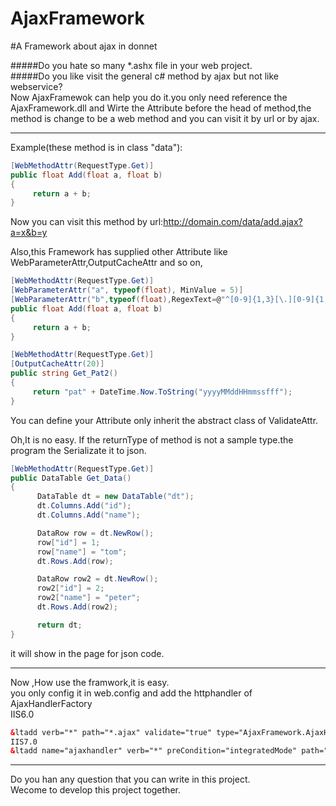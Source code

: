 AjaxFramework
=============

#A Framework about ajax in donnet

#####Do you hate so many *.ashx file in your web project.<br />
#####Do you like visit the general c# method by ajax but not like webservice?<br />
Now AjaxFramewok can help you do it.you only need reference the AjaxFramework.dll and Wirte the Attribute before the 
head of method,the method is change to be a web method and you can visit it by url or by ajax.
*****
Example(these method is in class "data"):
```cs
[WebMethodAttr(RequestType.Get)]
public float Add(float a, float b)
{
     return a + b;
}
```
Now you can visit this method by url:http://domain.com/data/add.ajax?a=x&b=y

Also,this Framework has supplied other Attribute like WebParameterAttr,OutputCacheAttr and so on,
```cs
[WebMethodAttr(RequestType.Get)]
[WebParameterAttr("a", typeof(float), MinValue = 5)]
[WebParameterAttr("b",typeof(float),RegexText=@"^[0-9]{1,3}[\.][0-9]{1,3}$",ErrorMsg="b must be a decmail")]
public float Add(float a, float b)
{
     return a + b;
}

[WebMethodAttr(RequestType.Get)]
[OutputCacheAttr(20)]
public string Get_Pat2()
{
     return "pat" + DateTime.Now.ToString("yyyyMMddHHmmssfff");
}
```
You can define your Attribute only inherit the abstract class of ValidateAttr.

Oh,It is no easy.
If the returnType of method is not a sample type.the program the Serializate it to json.
```cs 
[WebMethodAttr(RequestType.Get)]
public DataTable Get_Data()
{
      DataTable dt = new DataTable("dt");
      dt.Columns.Add("id");
      dt.Columns.Add("name");

      DataRow row = dt.NewRow();
      row["id"] = 1;
      row["name"] = "tom";
      dt.Rows.Add(row);

      DataRow row2 = dt.NewRow();
      row2["id"] = 2;
      row2["name"] = "peter";
      dt.Rows.Add(row2);

      return dt;
}
```
it will show in the page for json code.
*****
Now ,How use the framwork,it is easy.<br />
you only config it in web.config and add the httphandler of AjaxHandlerFactory<br />
IIS6.0<br />
```xml
&ltadd verb="*" path="*.ajax" validate="true" type="AjaxFramework.AjaxHandlerFactory,AjaxFramework" /&gt<br />
IIS7.0
&ltadd name="ajaxhandler" verb="*" preCondition="integratedMode" path="*.ajax"  type="AjaxFramework.AjaxHandlerFactory,AjaxFramework" /&gt
```
*****
Do you han any question that you can write in this project.<br />
Wecome to develop this project together.
